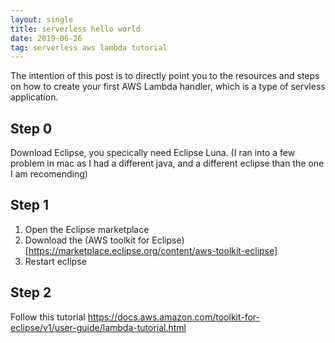 ```yaml
---
layout: single
title: serverless hello world
date: 2019-06-26
tag: serverless aws lambda tutorial 
---
```

The intention of this post is to directly point you to the resources and steps on how to create your first AWS Lambda handler, which is a type of servless application.

## Step 0
Download Eclipse, you specically need Eclipse Luna. 
(I ran into a few problem in mac as I had a different java, and a different eclipse than the one I am recomending) 

## Step 1
1. Open the Eclipse marketplace 
2. Download the (AWS toolkit for Eclipse)[https://marketplace.eclipse.org/content/aws-toolkit-eclipse]
3. Restart eclipse

## Step 2
Follow this tutorial
https://docs.aws.amazon.com/toolkit-for-eclipse/v1/user-guide/lambda-tutorial.html

